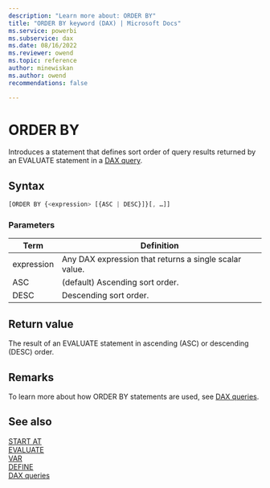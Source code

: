```yaml
---
description: "Learn more about: ORDER BY"
title: "ORDER BY keyword (DAX) | Microsoft Docs"
ms.service: powerbi 
ms.subservice: dax 
ms.date: 08/16/2022
ms.reviewer: owend
ms.topic: reference
author: minewiskan
ms.author: owend 
recommendations: false

---
```

# ORDER BY
  
Introduces a statement that defines sort order of query results returned by an EVALUATE statement in a [DAX query](dax-queries.md).

## Syntax  
  
```js
[ORDER BY {<expression> [{ASC | DESC}]}[, …]]  
```
  
### Parameters
  
|Term|Definition|  
|--------|--------------|  
|expression|Any DAX expression that returns a single scalar value.|  
|ASC|(default) Ascending sort order.|  
|DESC|Descending sort order.|  
  
## Return value

The result of an EVALUATE statement in ascending (ASC) or descending (DESC) order.

## Remarks

To learn more about how ORDER BY statements are used, see [DAX queries](dax-queries.md).

## See also

[START AT](startat-statement-dax.md)  
[EVALUATE](evaluate-statement-dax.md)  
[VAR](var-dax.md)  
[DEFINE](define-statement-dax.md)  
[DAX queries](dax-queries.md)  